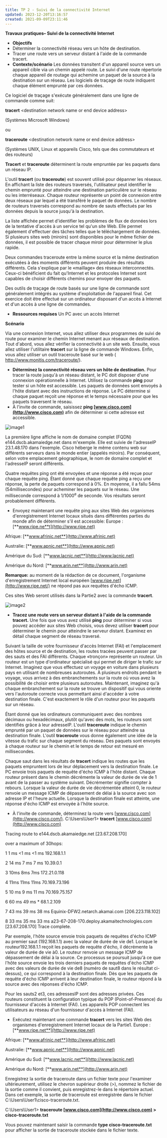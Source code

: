 ```yaml
---
title: TP 2 - Suivi de la connectivité Internet
updated: 2023-12-20T13:16:57
created: 2021-09-09T23:11:46
---
```


**Travaux pratiques– Suivi de la connectivité Internet**
- **Objectifs**
- Déterminer la connectivité réseau vers un hôte de destination.
- Tracer une route vers un serveur distant à l'aide de la commande tracert.
- **Contexte/scénario**
Les données transitent d'un appareil source vers un appareil cible via un chemin appelé route. Le suivi d'une route répertorie chaque appareil de routage qui achemine un paquet de la source à la destination sur un réseau. Les logiciels de traçage de route indiquent chaque élément emprunté par ces données.

Ce logiciel de traçage s'exécute généralement dans une ligne de commande comme suit:

**tracert** \<destination network name or end device address\>

(Systèmes Microsoft Windows)

ou

**traceroute** \<destination network name or end device address\>

(Systèmes UNIX, Linux et appareils Cisco, tels que des commutateurs et des routeurs)

**Tracert** et **traceroute** déterminent la route empruntée par les paquets dans un réseau IP.

L'outil **tracert** (ou **traceroute**) est souvent utilisé pour dépanner les réseaux. En affichant la liste des routeurs traversés, l'utilisateur peut identifier le chemin emprunté pour atteindre une destination particulière sur le réseau ou les interréseaux. Chaque routeur représente un point de connexion entre deux réseaux par lequel a été transféré le paquet de données. Le nombre de routeurs traversés correspond au nombre de sauts effectués par les données depuis la source jusqu'à la destination.

La liste affichée permet d'identifier les problèmes de flux de données lors de la tentative d'accès à un service tel qu'un site Web. Elle permet également d'effectuer des tâches telles que le téléchargement de données. Si plusieurs sites web (miroirs) sont disponibles pour le même fichier de données, il est possible de tracer chaque miroir pour déterminer le plus rapide.

Deux commandes traceroute entre la même source et la même destination exécutées à des moments différents peuvent produire des résultats différents. Cela s'explique par le «maillage» des réseaux interconnectés. Ceux-ci bénéficient du fait qu'Internet et les protocoles Internet sont capables de choisir différents chemins pour envoyer des paquets.

Des outils de traçage de route basés sur une ligne de commande sont généralement intégrés au système d'exploitation de l'appareil final. Cet exercice doit être effectué sur un ordinateur disposant d'un accès à Internet et d'un accès à une ligne de commandes.
- **Ressources requises**
Un PC avec un accès Internet  

**Scénario**

Via une connexion Internet, vous allez utiliser deux programmes de suivi de route pour examiner le chemin Internet menant aux réseaux de destination. Tout d'abord, vous allez vérifier la connectivité à un site web. Ensuite, vous allez utiliser l'utilitaire **tracert** sur la ligne de commande Windows. Enfin, vous allez utiliser un outil traceroute basé sur le web ( <http://www.monitis.com/traceroute/>).

- **Déterminez la connectivité réseau vers un hôte de destination.**
Pour tracer la route jusqu'à un réseau distant, le PC doit disposer d'une connexion opérationnelle à Internet. Utilisez la commande **ping** pour tester si un hôte est accessible. Les paquets de données sont envoyés à l'hôte distant avec des instructions de réponse. Le PC détermine si chaque paquet reçoit une réponse et le temps nécessaire pour que les paquets traversent le réseau.
- À l'invite de commande, saisissez **ping [www.cisco.com](http://www.cisco.com)** afin de déterminer si cette adresse est accessible.

![image1](resources/a46bf0a9fcee4e36b600fe396db42644.jpg)

La première ligne affiche le nom de domaine complet (FQDN) e144.dscb.akamaiedge.net dans m'exemple. Elle est suivie de l'adresseIP 23.1.48.170 dans l'exemple. Cisco héberge le même contenu web sur différents serveurs dans le monde entier (appelés miroirs). Par conséquent, selon votre emplacement géographique, le nom de domaine complet et l'adresseIP seront différents.

Quatre requêtes ping ont été envoyées et une réponse a été reçue pour chaque requête ping. Étant donné que chaque requête ping a reçu une réponse, la perte de paquets correspond à 0%. En moyenne, il a fallu 54ms (54millisecondes) pour acheminer les paquets sur le réseau. Une milliseconde correspond à 1/1000<sup>e</sup> de seconde. Vos résultats seront probablement différents.

- Envoyez maintenant une requête ping aux sites Web des organismes d'enregistrement Internet locaux situés dans différentes parties du monde afin de déterminer s'il est accessible:
Europe : [**www.ripe.ne**t](http://www.ripe.net)

Afrique: [**www.afrinic.net**](http://www.afrinic.net)

Australie: [**www.apnic.net**](http://www.apnic.net)

Amérique du Sud: [**www.lacnic.net**](http://www.lacnic.net)

Amérique du Nord: [**www.arin.net**](http://www.arin.net)

**Remarque:** au moment de la rédaction de ce document, l'organisme d'enregistrement Internet local européen [www.ripe.net](http://www.ripe.net/) ne répond pas aux requêtes d'écho ICMP.

Ces sites Web seront utilisés dans la Partie2 avec la commande **tracert**.

![image2](resources/c2e1861e12b84961898096dc8d56ed55.png)
- **Tracez une route vers un serveur distant à l'aide de la commande tracert.**
Une fois que vous avez utilisé **ping** pour déterminer si vous pouvez accéder aux sites Web choisis, vous devez utiliser **tracert** pour déterminer le chemin pour atteindre le serveur distant. Examinez en détail chaque segment de réseau traversé.  

Suivant la taille de votre fournisseur d'accès Internet (FAI) et l'emplacement des hôtes source et de destination, les routes tracées peuvent passer par des sauts et des FAI différents. Chaque «tronçon» représente un routeur. Un routeur est un type d'ordinateur spécialisé qui permet de diriger le trafic sur Internet. Imaginez que vous effectuez un voyage en voiture dans plusieurs pays en utilisant de nombreuses autoroutes. À plusieurs endroits pendant le voyage, vous arrivez à des embranchements sur la route où vous avez la possibilité de choisir entre plusieurs autoroutes. Maintenant, imaginez qu'à chaque embranchement sur la route se trouve un dispositif qui vous oriente vers l'autoroute correcte vous permettant ainsi d'accéder à votre destination finale. C'est exactement le rôle d'un routeur pour les paquets sur un réseau.  

Étant donné que les ordinateurs communiquent avec des nombres décimaux ou hexadécimaux, plutôt qu'avec des mots, les routeurs sont identifiés grâce à leur adresseIP. L'outil **traceroute** indique le chemin emprunté par un paquet de données sur le réseau pour atteindre sa destination finale. L'outil **traceroute** vous donne également une idée de la vitesse du trafic sur chaque segment du réseau. Des paquets sont envoyés à chaque routeur sur le chemin et le temps de retour est mesuré en millisecondes.

Chaque saut dans les résultats de **tracert** indique les routes que les paquets empruntent lors de leur déplacement vers la destination finale. Le PC envoie trois paquets de requête d'écho ICMP à l'hôte distant. Chaque routeur présent dans le chemin décrémente la valeur de durée de vie de 1 avant de la passer au système suivant. Décrémenter signifie compter à rebours. Lorsque la valeur de durée de vie décrémentée atteint 0, le routeur renvoie un message ICMP de dépassement de délai à la source avec son adresse IP et l'heure actuelle. Lorsque la destination finale est atteinte, une réponse d'écho ICMP est envoyée à l'hôte source.
- À l'invite de commande, déterminez la route vers [www.cisco.com](http://www.cisco.com/).
C:\Users\User1\> **tracert** [www.cisco.com](http://www.cisco.com)

Tracing route to e144.dscb.akamaiedge.net \[23.67.208.170\]

over a maximum of 30hops:

1 1 ms \<1 ms \<1 ms 192.168.1.1

2 14 ms 7 ms 7 ms 10.39.0.1

3 10ms 8ms 7ms 172.21.0.118

4 11ms 11ms 11ms 70.169.73.196

5 10 ms 9 ms 11 ms 70.169.75.157

6 60 ms 49 ms \* 68.1.2.109

7 43 ms 39 ms 38 ms Equinix-DFW2.netarch.akamai.com \[206.223.118.102\]

8 33 ms 35 ms 33 ms a23-67-208-170.deploy.akamaitechnologies.com \[23.67.208.170\] Trace complete.

Par exemple, l'hôte source envoie trois paquets de requêtes d'écho ICMP au premier saut (192.168.1.1) avec la valeur de durée de vie de1. Lorsque le routeur192.168.1.1 reçoit les paquets de requête d'écho, il décrémente la valeur de durée de vie à0. Le routeur renvoie un message ICMP de dépassement de délai à la source. Ce processus se poursuit jusqu'à ce que l'hôte source envoie les trois derniers paquets de requêtes d'écho ICMP avec des valeurs de durée de vie de8 (numéro de saut8 dans le résultat ci-dessus), ce qui correspond à la destination finale. Dès que les paquets de requête d'écho ICMP arrivent à leur destination finale, le routeur répond à la source avec des réponses d'écho ICMP.

Pour les sauts2 et3, ces adressesIP sont des adresses privées. Ces routeurs constituent la configuration typique du POP (Point-of-Presence) du fournisseur d'accès à Internet (FAI). Les appareils POP connectent les utilisateurs au réseau d'un fournisseur d'accès à Internet (FAI).
- Exécutez maintenant une commande **tracert** vers les sites Web des organismes d'enregistrement Internet locaux de la Partie1.
Europe : [**www.ripe.net**](http://www.ripe.net)  

Afrique: [**www.afrinic.net**](http://www.afrinic.net)

Australie: [**www.apnic.net**](http://www.apnic.net)

Amérique du Sud: [**www.lacnic.net**](http://www.lacnic.net)

Amérique du Nord: [**www.arin.net**](http://www.arin.net)

Enregistrez la sortie de traceroute dans un fichier texte pour l'examiner ultérieurement, utilisez le chevron supérieur droite (\>), nommez le fichier de la sortie comme il convient, puis enregistrez-le dans le répertoire actuel. Dans cet exemple, la sortie de traceroute est enregistrée dans le fichier C:\Users\User1\cisco-traceroute.txt.

C:\Users\User1\> **traceroute [www.cisco.com](http://www.cisco.com) \> cisco-traceroute.txt**

Vous pouvez maintenant saisir la commande **type cisco-traceroute.txt** pour afficher la sortie de traceroute stockée dans le fichier texte.
